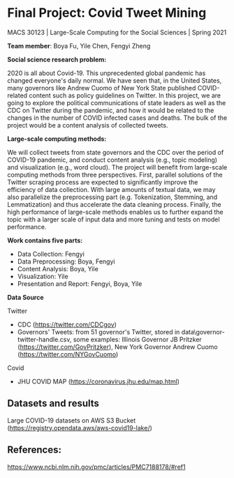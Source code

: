 # Final Project: Covid Tweet Mining

MACS 30123 | Large-Scale Computing for the Social Sciences | Spring 2021

**Team member**: Boya Fu, Yile Chen, Fengyi Zheng

**Social science research problem:**

2020 is all about Covid-19. This unprecedented global pandemic has changed everyone's daily normal. We have seen that, in the United States, many governors like Andrew Cuomo of New York State published COVID-related content such as policy guidelines on Twitter. In this project, we are going to explore the political communications of state leaders as well as the CDC on Twitter during the pandemic, and how it would be related to the changes in the number of COVID infected cases and deaths. The bulk of the project would be a content analysis of collected tweets.

**Large-scale computing methods:**

We will collect tweets from state governors and the CDC over the period of COVID-19 pandemic, and conduct content analysis (e.g., topic modeling) and visualization (e.g., word cloud). The project will benefit from large-scale computing methods from three perspectives. First, parallel solutions of the Twitter scraping process are expected to significantly improve the efficiency of data collection. With large amounts of textual data, we may also parallelize the preprocessing part (e.g. Tokenization, Stemming, and Lemmatization) and thus accelerate the data cleaning process. Finally, the high performance of large-scale methods enables us to further expand the topic with a larger scale of input data and more tuning and tests on model performance.

**Work contains five parts:**

- Data Collection: Fengyi
- Data Preprocessing: Boya, Fengyi
- Content Analysis: Boya, Yile
- Visualization: Yile
- Presentation and Report: Fengyi, Boya, Yile

**Data Source**

Twitter
- CDC (https://twitter.com/CDCgov)
- Governors' Tweets: from 51 governor's Twitter, stored in data\governor-twitter-handle.csv, some examples: Illinois Governor JB Pritzker (https://twitter.com/GovPritzker), New York Governor Andrew Cuomo (https://twitter.com/NYGovCuomo)

Covid
- JHU COVID MAP (https://coronavirus.jhu.edu/map.html)

## Datasets and results

Large COVID-19 datasets on AWS S3 Bucket (https://registry.opendata.aws/aws-covid19-lake/)

## References:

https://www.ncbi.nlm.nih.gov/pmc/articles/PMC7188178/#ref1

